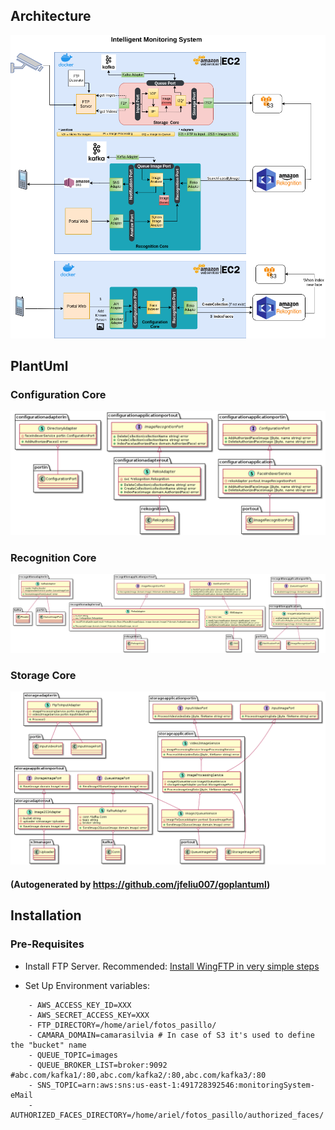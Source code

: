 ## Architecture
![Architecture](documentation/Architecture.png)

## PlantUml

### Configuration Core
![Configuration Core](documentation/puml/configuration-core.png)
### Recognition Core
![Recognition Core](documentation/puml/recognition-core.png)
### Storage Core
![Storage Core](documentation/puml/storage-core.png)

#### (Autogenerated by https://github.com/jfeliu007/goplantuml)

## Installation

### Pre-Requisites

* Install FTP Server. Recommended: [Install WingFTP in very simple steps](documentation/wingFTP/README.md)

* Set Up Environment variables:

```
    - AWS_ACCESS_KEY_ID=XXX
    - AWS_SECRET_ACCESS_KEY=XXX
    - FTP_DIRECTORY=/home/ariel/fotos_pasillo/
    - CAMARA_DOMAIN=camarasilvia # In case of S3 it's used to define the "bucket" name
    - QUEUE_TOPIC=images
    - QUEUE_BROKER_LIST=broker:9092 #abc.com/kafka1/:80,abc.com/kafka2/:80,abc.com/kafka3/:80
    - SNS_TOPIC=arn:aws:sns:us-east-1:491728392546:monitoringSystem-eMail
    - AUTHORIZED_FACES_DIRECTORY=/home/ariel/fotos_pasillo/authorized_faces/
```

